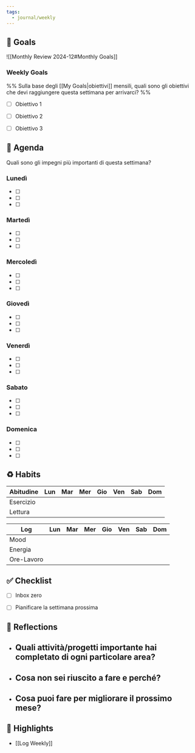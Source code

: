 ```yaml
---
tags:
  - journal/weekly
---
```


## 🎯 Goals

![[Monthly Review 2024-12#Monthly Goals]]

### Weekly Goals

%% Sulla base degli [[My Goals|obiettivi]] mensili, quali sono gli obiettivi che devi raggiungere questa settimana per arrivarci? %%

- [ ] Obiettivo 1
- [ ] Obiettivo 2
- [ ] Obiettivo 3


## 📅 Agenda

Quali sono gli impegni più importanti di questa settimana?

### **Lunedì**

- [ ] 
- [ ] 
- [ ] 

### **Martedì**

- [ ] 
- [ ] 
- [ ] 

### **Mercoledì**

- [ ] 
- [ ] 
- [ ] 

### **Giovedì**

- [ ] 
- [ ] 
- [ ] 

### **Venerdì**

- [ ] 
- [ ] 
- [ ] 

### **Sabato**

- [ ] 
- [ ] 
- [ ] 

### **Domenica**

- [ ] 
- [ ] 
- [ ] 



## ♻ Habits

| Abitudine | Lun | Mar | Mer | Gio | Ven | Sab | Dom |
| --------- | --- | --- | --- | --- | --- | --- | --- |
| Esercizio |     |     |     |     |     |     |     |
| Lettura   |     |     |     |     |     |     |     |

| Log        | Lun | Mar | Mer | Gio | Ven | Sab | Dom |
| ---------- | --- | --- | --- | --- | --- | --- | --- |
| Mood       |     |     |     |     |     |     |     |
| Energia    |     |     |     |     |     |     |     |
| Ore-Lavoro |     |     |     |     |     |     |     |

## ✅ Checklist

- [ ] Inbox zero
- [ ] Pianificare la settimana prossima


## 🤔 Reflections

  - Quali attività/progetti importante hai completato di ogni particolare area?
	  - 
  - Cosa non sei riuscito a fare e perché?
	  - 
  - Cosa puoi fare per migliorare il prossimo mese?
	  - 

## 🌟 Highlights 

- [[Log Weekly]] 



